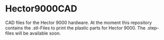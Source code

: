 # Hector9000CAD
CAD files for the Hector 9000 hardware.
At the moment this repository contains the .stl-Files to print the plastic parts for Hector 9000. The .step-files will be available soon.  
